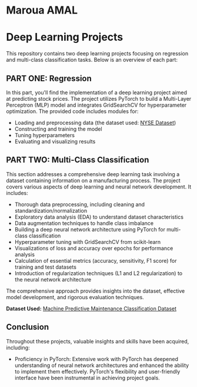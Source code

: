 # Maroua AMAL

# Deep Learning Projects

This repository contains two deep learning projects focusing on regression and multi-class classification tasks. Below is an overview of each part:

## PART ONE: Regression

In this part, you'll find the implementation of a deep learning project aimed at predicting stock prices. The project utilizes PyTorch to build a Multi-Layer Perceptron (MLP) model and integrates GridSearchCV for hyperparameter optimization. The provided code includes modules for:

- Loading and preprocessing data (the dataset used: [NYSE Dataset](https://www.kaggle.com/datasets/dgawlik/nyse))
- Constructing and training the model
- Tuning hyperparameters
- Evaluating and visualizing results

## PART TWO: Multi-Class Classification

This section addresses a comprehensive deep learning task involving a dataset containing information on a manufacturing process. The project covers various aspects of deep learning and neural network development. It includes:

- Thorough data preprocessing, including cleaning and standardization/normalization
- Exploratory data analysis (EDA) to understand dataset characteristics
- Data augmentation techniques to handle class imbalance
- Building a deep neural network architecture using PyTorch for multi-class classification
- Hyperparameter tuning with GridSearchCV from scikit-learn
- Visualizations of loss and accuracy over epochs for performance analysis
- Calculation of essential metrics (accuracy, sensitivity, F1 score) for training and test datasets
- Introduction of regularization techniques (L1 and L2 regularization) to the neural network architecture

The comprehensive approach provides insights into the dataset, effective model development, and rigorous evaluation techniques.

**Dataset Used:** [Machine Predictive Maintenance Classification Dataset](https://www.kaggle.com/datasets/shivamb/machine-predictive-maintenance-classification)

## Conclusion

Throughout these projects, valuable insights and skills have been acquired, including:

- Proficiency in PyTorch: Extensive work with PyTorch has deepened understanding of neural network architectures and enhanced the ability to implement them effectively. PyTorch's flexibility and user-friendly interface have been instrumental in achieving project goals.
